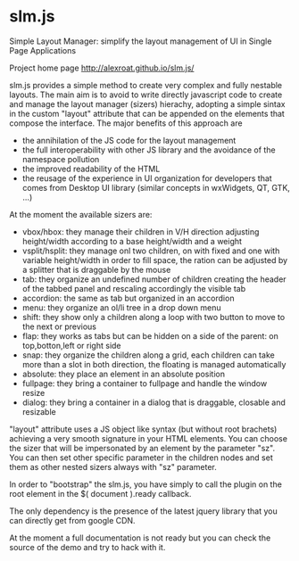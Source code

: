slm.js
======

Simple Layout Manager: simplify the layout management of UI in Single Page Applications


Project home page
http://alexroat.github.io/slm.js/


slm.js provides a simple method to create very complex and fully nestable layouts.
The main aim is to avoid to write directly javascript code to create and manage the layout manager (sizers) hierachy, adopting a simple sintax in the custom "layout" attribute that can be appended on the elements that compose the interface.
The major benefits of this approach are 
- the annihilation of the JS code for the layout management
- the full interoperability with other JS library and the avoidance of the namespace pollution
- the improved readability of the HTML
- the reusage of the experience in UI organization for developers that comes from Desktop UI library (similar concepts in wxWidgets, QT, GTK, ...)


At the moment the available sizers are:
- vbox/hbox: they manage their children in V/H direction adjusting height/width according to a base height/width and a weight
- vsplit/hsplit: they manage onl two children, on with fixed and one with variable height/width in order to fill space, the ration can be adjusted by a splitter that is draggable by the mouse
- tab: they organize an undefined number of children creating the header of the tabbed panel and rescaling accordingly the visible tab
- accordion: the same as tab but organized in an accordion
- menu: they organize an ol/li tree in a drop down menu
- shift: they show only a children along a loop with two button to move to the next or previous
- flap: they works as tabs but can be hidden on a side of the parent: on top,botton,left or right side
- snap: they organize the children along a grid, each children can take more than a slot in both direction, the floating is managed automatically
- absolute: they place an element in an absolute position
- fullpage: they bring a container to fullpage and handle the window resize
- dialog: they bring a container in a dialog that is draggable, closable and resizable


"layout" attribute uses a JS object like syntax (but without root brachets) achieving a very smooth signature in your HTML elements. You can choose the sizer that will be impersonated by an element by the parameter "sz". You can then set other specific parameter in the children nodes and set them as other nested sizers always with "sz" parameter.


In order to "bootstrap" the slm.js, you have simply to call the plugin on the root element in the $( document ).ready callback.

The only dependency is the presence of the latest jquery library that you can directly get from google CDN.


At the moment a full documentation is not ready but you can check the source of the demo and try to hack with it.
